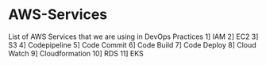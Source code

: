# AWS-Services
List of AWS Services that we are using in DevOps Practices
1] IAM
2] EC2
3] S3
4] Codepipeline
5] Code Commit
6] Code Build
7] Code Deploy
8] Cloud Watch
9] Cloudformation
10] RDS
11] EKS
